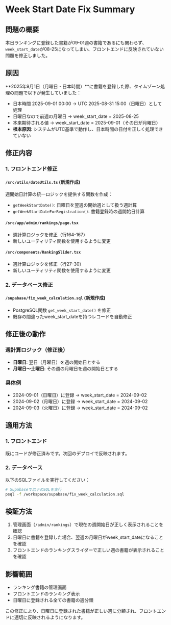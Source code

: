 # Week Start Date Fix Summary

## 問題の概要
本日ランキングに登録した書籍が09-01週の書籍であるにも関わらず、`week_start_date`が08-25になってしまい、フロントエンドに反映されていない問題を修正しました。

## 原因
**2025年9月1日（月曜日・日本時間）**に書籍を登録した際、タイムゾーン処理の問題で以下が発生していました：

- 日本時間 2025-09-01 00:00 → UTC 2025-08-31 15:00（日曜日）として処理
- 日曜日なので前週の月曜日 → week_start_date = 2025-08-25
- 本来期待される値 → week_start_date = 2025-09-01（その日が月曜日）
- **根本原因**: システムがUTC基準で動作し、日本時間の日付を正しく処理できていない

## 修正内容

### 1. フロントエンド修正

#### `/src/utils/dateUtils.ts` (新規作成)
週開始日計算の統一ロジックを提供する関数を作成：
- `getWeekStartDate()`: 日曜日を翌週の開始週として扱う週計算
- `getWeekStartDateForRegistration()`: 書籍登録時の週開始日計算

#### `/src/app/admin/rankings/page.tsx`
- 週計算ロジックを修正（行164-167）
- 新しいユーティリティ関数を使用するように変更

#### `/src/components/RankingSlider.tsx`
- 週計算ロジックを修正（行27-30）
- 新しいユーティリティ関数を使用するように変更

### 2. データベース修正

#### `/supabase/fix_week_calculation.sql` (新規作成)
- PostgreSQL関数 `get_week_start_date()` を修正
- 既存の間違ったweek_start_dateを持つレコードを自動修正

## 修正後の動作

### 週計算ロジック（修正後）
- **日曜日**: 翌日（月曜日）を週の開始日とする
- **月曜日〜土曜日**: その週の月曜日を週の開始日とする

### 具体例
- 2024-09-01（日曜日）に登録 → week_start_date = 2024-09-02
- 2024-09-02（月曜日）に登録 → week_start_date = 2024-09-02
- 2024-09-03（火曜日）に登録 → week_start_date = 2024-09-02

## 適用方法

### 1. フロントエンド
既にコードが修正済みです。次回のデプロイで反映されます。

### 2. データベース
以下のSQLファイルを実行してください：
```bash
# Supabaseで以下のSQLを実行
psql -f /workspace/supabase/fix_week_calculation.sql
```

## 検証方法

1. 管理画面（`/admin/rankings`）で現在の週開始日が正しく表示されることを確認
2. 日曜日に書籍を登録した場合、翌週の月曜日がweek_start_dateになることを確認
3. フロントエンドのランキングスライダーで正しい週の書籍が表示されることを確認

## 影響範囲
- ランキング書籍の管理画面
- フロントエンドのランキング表示
- 日曜日に登録される全ての書籍の週分類

この修正により、日曜日に登録された書籍が正しい週に分類され、フロントエンドに適切に反映されるようになります。